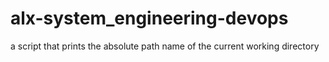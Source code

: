 # alx-system_engineering-devops
a script that prints the absolute path name of the current working directory
